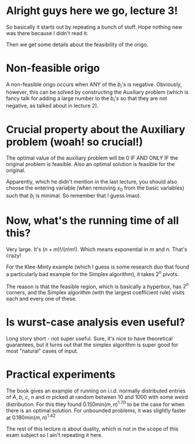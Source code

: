 # Alright guys here we go, lecture 3!

So basically it starts out by repeating a bunch of stuff. Hope nothing new was
there because I didn't read it.

Then we get some details about the feasibility of the origo.

# Non-feasible origo

A non-feasible origo occurs when ANY of the $b_i$'s is negative. Obviously,
however, this can be solved by constructing the Auxiliary problem (which is
fancy talk for adding a large number to the $b_i$'s so that they are not
negative, as talked about in lecture 2).

# Crucial property about the Auxiliary problem (woah! so crucial!)

The optimal value of the auxiliary problem will be 0 IF AND ONLY IF the original
problem is feasible. Also an optimal solution is feasible for the original.

Apparently, which he didn't mention in the last lecture, you should also choose
the entering variable (when removing $x_0$ from the basic variables) such that
$b_i$ is minimal. So remember that I guess lmao).

# Now, what's the running time of all this?

Very large. It's $(n+m)!/(n!m!)$. Which means exponential in $m$ and $n$. That's
crazy!

For the Klee-Minty example (which I guess is some research duo that found a
particularly bad example for the Simplex algorithm), it takes $2^n$ pivots.

The reason is that the feasible region, which is basically a hyperbox, has $2^n$
corners, and the Simplex algorithm (with the largest coefficient rule) visits
each and every one of these.

# Is wurst-case analysis even useful?

Long story short - not super useful. Sure, it's nice to have theoretical
guarantees, but it turns out that the simplex algorithm is super good for most
"natural" cases of input. 

# Practical experiments

The book gives an example of running on i.i.d. normally distributed entries of
$A$, $b$, $c$, $n$ and $m$ picked at random between 10 and 1000 with some weird
distribution. For this they found $0.150 \text{min}(m, n)^{1.70}$ to be the case for
when there is an optimal solution. For unbounded problems, it was slightly
faster at $0.180 \text{min}(m, n)^{1.42}$

The rest of this lecture is about duality, which is not in the scope of this
exam subject so I ain't repeating it here.
